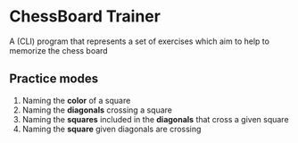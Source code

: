 # ChessBoard Trainer
A (CLI) program that represents a set of exercises which aim to help to memorize the chess board

Practice modes
---
1. Naming the **color** of a square
2. Naming the **diagonals** crossing a square
3. Naming the **squares** included in the **diagonals** that cross a given square
4. Naming the **square** given diagonals are crossing

